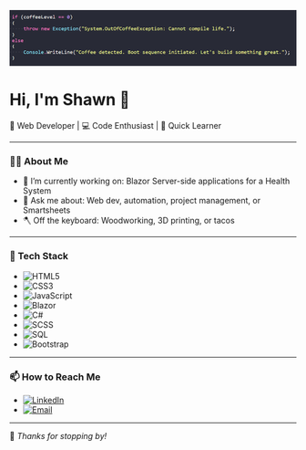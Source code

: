 ![Background Image](./code.png)

# Hi, I'm Shawn 👋

🚀 Web Developer | 💻 Code Enthusiast | 🧠 Quick Learner

---

### 👨‍💻 About Me

- 🔭 I’m currently working on: Blazor Server-side applications for a Health System
- 💬 Ask me about: Web dev, automation, project management, or Smartsheets
- 🪓 Off the keyboard: Woodworking, 3D printing, or tacos

---

### 🔧 Tech Stack

- ![HTML5](https://img.shields.io/badge/HTML5-E34F26?style=flat&logo=html5&logoColor=white)
- ![CSS3](https://img.shields.io/badge/CSS3-1572B6?style=flat&logo=css3&logoColor=white)
- ![JavaScript](https://img.shields.io/badge/JavaScript-F7DF1E?style=flat&logo=javascript&logoColor=black)
- ![Blazor](https://img.shields.io/badge/Blazor-512BD4?style=flat&logo=blazor&logoColor=white)
- ![C#](https://img.shields.io/badge/CSharp-239120?style=flat&logo=csharp&logoColor=white)
- ![SCSS](https://img.shields.io/badge/SCSS-CC6699?style=flat&logo=sass&logoColor=white)
- ![SQL](https://img.shields.io/badge/SQL-4479A1?style=flat&logo=postgresql&logoColor=white)
- ![Bootstrap](https://img.shields.io/badge/Bootstrap-7952B3?style=flat&logo=bootstrap&logoColor=white)

---

### 📫 How to Reach Me
- [![LinkedIn](https://img.shields.io/badge/LinkedIn-blue?style=flat&logo=linkedin&logoColor=white)](https://linkedin.com/in/shawn-rodriguez-32009b298)
- [![Email](https://img.shields.io/badge/Email-D14836?style=flat&logo=gmail&logoColor=white)](mailto:Umbro.m.2002@Gmail.com)

---

🤖 *Thanks for stopping by!*
